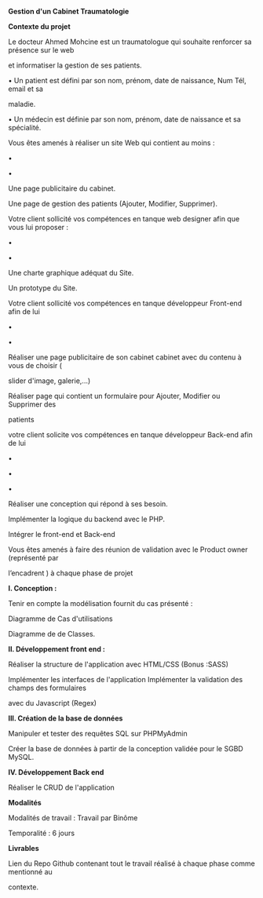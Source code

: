 ﻿<a name="br1"></a> 

**Gestion d'un Cabinet Traumatologie**

**Contexte du projet**

Le docteur Ahmed Mohcine est un traumatologue qui souhaite renforcer sa présence sur le web

et informatiser la gestion de ses patients.

• Un patient est défini par son nom, prénom, date de naissance, Num Tél, email et sa

maladie.

• Un médecin est définie par son nom, prénom, date de naissance et sa spécialité.

Vous êtes amenés à réaliser un site Web qui contient au moins :

•

•

Une page publicitaire du cabinet.

Une page de gestion des patients (Ajouter, Modifier, Supprimer).

Votre client sollicité vos compétences en tanque web designer afin que vous lui proposer :

•

•

Une charte graphique adéquat du Site.

Un prototype du Site.

Votre client sollicité vos compétences en tanque développeur Front-end afin de lui

•

•

Réaliser une page publicitaire de son cabinet cabinet avec du contenu à vous de choisir (

slider d'image, galerie,...)

Réaliser page qui contient un formulaire pour Ajouter, Modifier ou Supprimer des

patients

votre client solicite vos compétences en tanque développeur Back-end afin de lui

•

•

•

Réaliser une conception qui répond à ses besoin.

Implémenter la logique du backend avec le PHP.

Intégrer le front-end et Back-end



<a name="br2"></a> 

Vous êtes amenés à faire des réunion de validation avec le Product owner (représenté par

l’encadrent ) à chaque phase de projet

**I. Conception :**

Tenir en compte la modélisation fournit du cas présenté :

Diagramme de Cas d'utilisations

Diagramme de de Classes.

**II. Développement front end :**

Réaliser la structure de l'application avec HTML/CSS (Bonus :SASS)

Implémenter les interfaces de l'application Implémenter la validation des champs des formulaires

avec du Javascript (Regex)

**III. Création de la base de données**

Manipuler et tester des requêtes SQL sur PHPMyAdmin

Créer la base de données à partir de la conception validée pour le SGBD MySQL.

**IV. Développement Back end**

Réaliser le CRUD de l'application

**Modalités**

Modalités de travail : Travail par Binôme

Temporalité : 6 jours

**Livrables**

Lien du Repo Github contenant tout le travail réalisé à chaque phase comme mentionné au

contexte.


